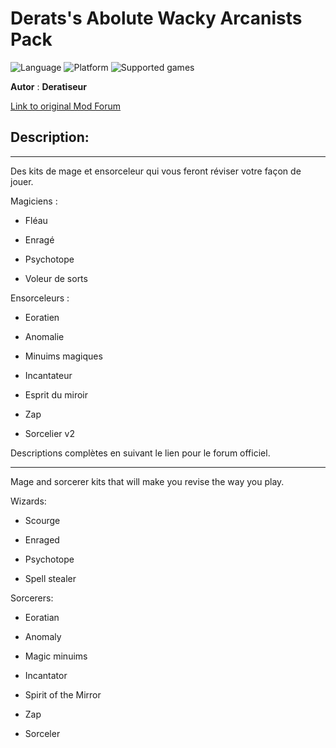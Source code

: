 # Derats's Abolute Wacky Arcanists Pack

![Language](https://img.shields.io/static/v1?label=language&message=english%20%7C%20french%20%7C%20&color=informational)
![Platform](https://img.shields.io/static/v1?label=platform&message=windows%20%7C%20macOS%20%7C%20&color=informational)
![Supported games](https://img.shields.io/static/v1?label=supported%20games&message=BGEE%20%7C%20BG2EE%20%7C%20EET%20%7C%20IWDEE%20%7C&color=dodgerblue)

**Autor** : **Deratiseur**

[Link to original Mod Forum](https://www.baldursgateworld.fr/viewtopic.php?t=33790)


## Description:
------------

Des kits de mage et ensorceleur qui vous feront réviser votre façon de jouer.

Magiciens :

- Fléau

- Enragé

- Psychotope

- Voleur de sorts

Ensorceleurs :

- Eoratien

- Anomalie

- Minuims magiques

- Incantateur

- Esprit du miroir

- Zap

- Sorcelier v2

Descriptions complètes en suivant le lien pour le forum officiel.

------------

Mage and sorcerer kits that will make you revise the way you play.

Wizards:

- Scourge

- Enraged

- Psychotope

- Spell stealer

Sorcerers:

- Eoratian

- Anomaly

- Magic minuims

- Incantator

- Spirit of the Mirror

- Zap

- Sorceler
